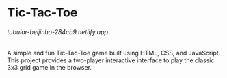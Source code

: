 # Tic-Tac-Toe
<h6><a>tubular-beijinho-284cb9.netlify.app</a></h6> A simple and fun Tic-Tac-Toe game built using HTML, CSS, and JavaScript. This project provides a two-player interactive interface to play the classic 3x3 grid game in the browser.
